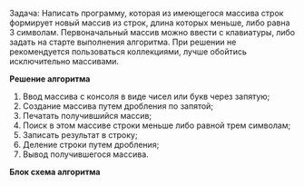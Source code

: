 Задача: Написать программу, которая из имеющегося массива строк формирует новый массив из строк, длина которых меньше, либо равна 3 символам. Первоначальный массив можно ввести с клавиатуры, либо задать на старте выполнения алгоритма. При решении не рекомендуется пользоваться коллекциями, лучше обойтись исключительно массивами.

**Решение алгоритма**

1. Ввод массива с консоля в виде чисел или букв через запятую;
2. Создание массива путем дробления по запятой;
3. Печатать получившийся массив;
4. Поиск в этом массиве строки меньше либо равной трем символам;
5. Записать результат в строку;
6. Деление строки путем дробления;
7. Вывод получившегося массива.

**Блок схема алгоритма**